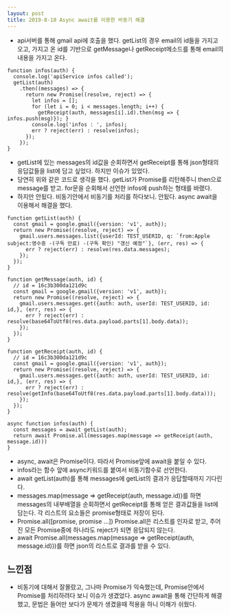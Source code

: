 ```yaml
---
layout: post
title: 2019-8-10 Async await를 이용한 비동기 해결
---
```



- api서버를 통해 gmail api에 호출을 했다. getList의 경우 email의 id들을 가지고 오고, 가지고 온 id를 기반으로 getMessage나 getReceipt메소드를 통해 email의 내용을 가지고 온다.
```
function infos(auth) {
  console.log('apiService infos called');
  getList(auth)
    .then((messages) => {
      return new Promise((resolve, reject) => {
        let infos = [];
        for (let i = 0; i < messages.length; i++) {
          getReceipt(auth, messages[i].id).then(msg => { infos.push(msg)}); }
        console.log('infos : ', infos);
        err ? reject(err) : resolve(infos);
      });
    });
}
```


- getList에 있는 messages의 id값을 순회하면서 getReceipt를 통해 json형태의 응답값들을 list에 담고 싶었다. 하지만 이슈가 있었다.
- 당연히 위와 같은 코드로 생각을 했다. getList가 Promise를 리턴해주니 then으로 message를 받고. for문을 순회해서 선언한 infos에 push하는 형태를 바랬다.
- 하지만 안됬다. 비동기안에서 비동기를 처리를 하다보니. 안됬다. async await을 이용해서 해결을 했다.

```
function getList(auth) {
  const gmail = google.gmail({version: 'v1', auth});
  return new Promise((resolve, reject) => {
    gmail.users.messages.list({userId: TEST_USERID, q: `from:Apple subject:영수증 -(구독 만료) -(구독 확인) "갱신 예정"`}, (err, res) => {
      err ? reject(err) : resolve(res.data.messages);
    });
  });
}

function getMessage(auth, id) {
  // id = 16c3b300da121d9c
  const gmail = google.gmail({version: 'v1', auth});
  return new Promise((resolve, reject) => {
    gmail.users.messages.get({auth: auth, userId: TEST_USERID, id: id,}, (err, res) => {
      err ? reject(err) : resolve(base64ToUtf8(res.data.payload.parts[1].body.data));
    });
  });
}

function getReceipt(auth, id) {
  // id = 16c3b300da121d9c
  const gmail = google.gmail({version: 'v1', auth});
  return new Promise((resolve, reject) => {
    gmail.users.messages.get({auth: auth, userId: TEST_USERID, id: id,}, (err, res) => {
      err ? reject(err) : resolve(getInfo(base64ToUtf8(res.data.payload.parts[1].body.data)));
    });
  });
}

async function infos(auth) {
  const messages = await getList(auth);
  return await Promise.all(messages.map(message => getReceipt(auth, message.id)))
}
```
- async, await은 Promise이다. 따라서 Promise앞에 await을 붙일 수 있다.
- infos라는 함수 앞에 async키워드를 붙여서 비동기함수로 선언한다.
- await getList(auth)를 통해 messages에 getList의 결과가 응답할때까지 기다린다.
- messages.map(message => getReceipt(auth, message.id))를 하면 messages의 내부배열을 순회하면서 getReceipt를 통해 얻은 결과값들을 list에 담는다. 각 리스트의 요소들은 promise형태로 저장이 된다.
- Promise.all([promise, promise ...]) Promise.all은 리스트를 인자로 받고, 주어진 모든 Promise중에 하나라도 reject가 되면 응답되지 않는다.
- await Promise.all(messages.map(message => getReceipt(auth, message.id)))를 하면 json의 리스트로 결과를 받을 수 있다.

## 느낀점

- 비동기에 대해서 잘몰랐고, 그나마 Promise가 익숙했는데, Promise안에서 Promise를 처리하려다 보니 이슈가 생겼었다. async await을 통해 간단하게 해결했고, 문법은 들어만 보다가 문제가 생겼을때 적용을 하니 이해가 쉬웠다.
